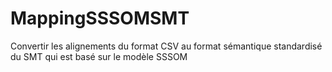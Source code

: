 # MappingSSSOMSMT
Convertir les alignements du format CSV au format sémantique standardisé du SMT qui est basé sur le modèle SSSOM

